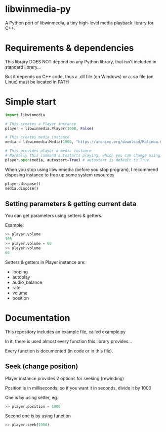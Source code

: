 # libwinmedia-py
A Python port of libwinmedia, a tiny high-level media playback library for C++.

# Requirements & dependencies
This library DOES NOT depend on any Python library, that isn't included in standard library...

But it depends on C++ code, thus a .dll file (on Windows) or a .so file (on Linux) must be located in PATH

# Simple start
```py
import libwinmedia

# This creates a Player instance
player = libwinmedia.Player(1000, False)

# This creates media instance
media = libwinmedia.Media(1000, "https://archive.org/download/Kalimba.mp3_377/Kalimba.mp3")

# This provides player a media instance
# Normally this command autostarts playing, which you can change using autostart parameter
player.open(media, autostart=True) # autostart is default to True
```

When you stop using libwinmedia (before you stop program), I recommend disposing instance to free up some system resources
```py
player.dispose()
media.dispose()
```

## Setting parameters & getting current data
You can get parameters using setters & getters.

Example:
```py
>> player.volume
100
>> player.volume = 60
>> player.volume
60
```

Setters & getters in Player instance are:
- looping
- autoplay
- audio_balance
- rate
- volume
- position

# Documentation
This repository includes an example file, called example.py

In it, there is used almost every function this library provides...

Every function is documented (in code or in this file).

## Seek (change position)
Player instance provides 2 options for seeking (rewinding)

Position is in milliseconds, so if you want it in seconds, divide it by 1000

One is by using setter, eg.
```py
>> player.position = 1000
```

Second one is by using function
```py
>> player.seek(1000)
```
